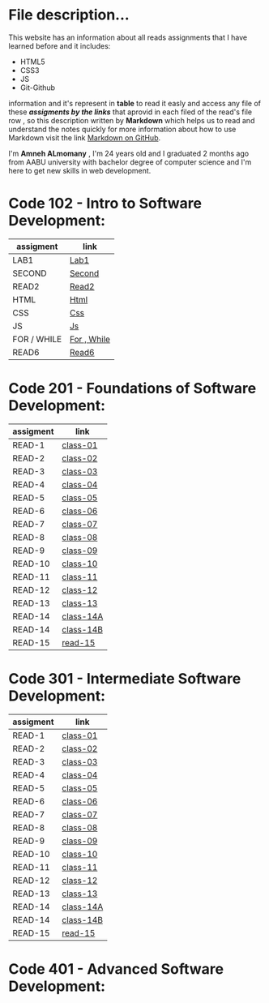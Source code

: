 # File description...
This website has an information about all reads assignments that I have learned before and it includes:
+ HTML5
+ CSS3
+ JS
+ Git-Github

information and it's represent in **table** to read it easly and access any file of these _**assigments by the links**_ that aprovid in each filed of the read's
file row , so this description written by **Markdown** which helps us to read and understand the notes quickly
for more information about how to use Markdown visit the link [Markdown on GitHub](https://docs.github.com/en/github/writing-on-github/getting-started-with-writing-and-formatting-on-github/basic-writing-and-formatting-syntax).


 I'm **Amneh ALmomany** , I'm 24 years old and I graduated 2 months ago from AABU university with bachelor degree of computer science and I'm here to get new skills in web development.


# Code 102 - Intro to Software Development:

 | assigment | link |
 |-----------|--------|
 | LAB1 | [Lab1](102/lab1.md)|
 | SECOND  | [Second](102/second.md)|
 | READ2  | [Read2](102/read2.md)|
 | HTML  | [Html](102/html.md)|
 | CSS  | [Css](102/css.md)|
 | JS  | [Js](102/javascript.md)|
 | FOR / WHILE  | [For , While](102/javascript2.md)|
  | READ6  | [Read6](102/read6.md)|

# Code 201 - Foundations of Software Development:

 | assigment | link |
 |-----------|--------|
 | READ-1 | [class-01](201/class-01.md)| 
 | READ-2 | [class-02](201/class-02.md)|
 | READ-3 | [class-03](201/class-03.md)|
 | READ-4 | [class-04](201/class-04.md)|
 | READ-5 | [class-05](201/class-05.md)|
 | READ-6 | [class-06](201/class-06.md)|
 | READ-7 | [class-07](201/class-07.md)|
 | READ-8 | [class-08](201/class-08.md)|
 | READ-9 | [class-09](201/class-09.md)|
 | READ-10 | [class-10](201/class-10.md)|
 | READ-11 | [class-11](201/class-11.md)|
 | READ-12 | [class-12](201/class-12.md)|
 | READ-13 | [class-13](201/class-13.md)|
 | READ-14 | [class-14A](201/class-14A.md)|
 | READ-14 | [class-14B](201/class-14B.md)|
 | READ-15 | [read-15](read-15.md)|
 
 # Code 301 - Intermediate Software Development:
 
 | assigment | link |
 |-----------|--------|
 | READ-1 | [class-01](301/class-01.md)| 
 | READ-2 | [class-02](301/class-02.md)|
 | READ-3 | [class-03](301/class-03.md)|
 | READ-4 | [class-04](301/class-04.md)|
 | READ-5 | [class-05](301/class-05.md)|
 | READ-6 | [class-06](301/class-06.md)|
 | READ-7 | [class-07](301/class-07.md)|
 | READ-8 | [class-08](301/class-08.md)|
 | READ-9 | [class-09](301/class-09.md)|
 | READ-10 | [class-10](301/class-10.md)|
 | READ-11 | [class-11](301/class-11.md)|
 | READ-12 | [class-12](301/class-12.md)|
 | READ-13 | [class-13](301/class-13.md)|
 | READ-14 | [class-14A](301/class-14A.md)|
 | READ-14 | [class-14B](301/class-14B.md)|
 | READ-15 | [read-15](301/class-15.md)|
 
 # Code 401 - Advanced Software Development:
